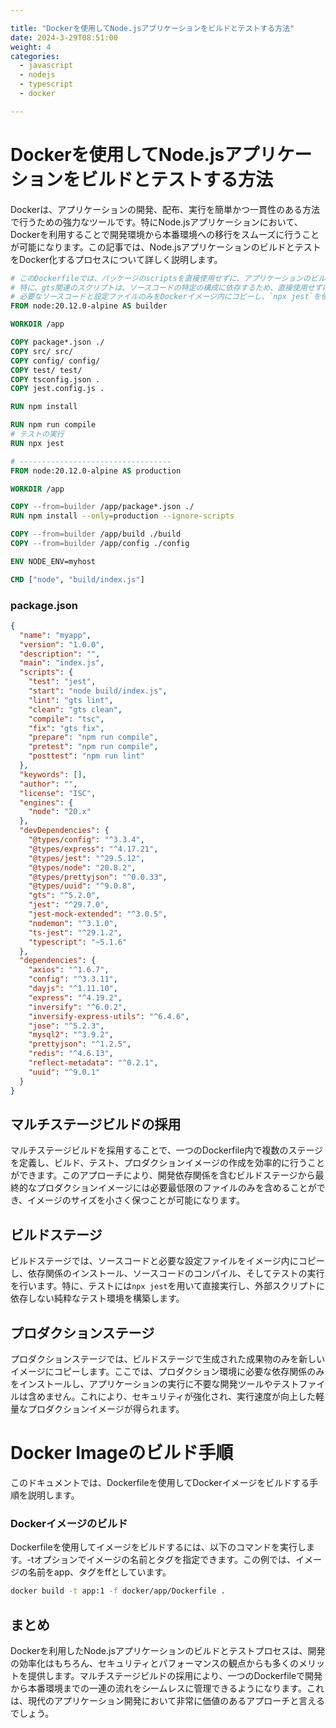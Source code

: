 ```yaml
---

title: "Dockerを使用してNode.jsアプリケーションをビルドとテストする方法"
date: 2024-3-29T08:51:00
weight: 4
categories:
  - javascript
  - nodejs
  - typescript
  - docker

---
```


# Dockerを使用してNode.jsアプリケーションをビルドとテストする方法

Dockerは、アプリケーションの開発、配布、実行を簡単かつ一貫性のある方法で行うための強力なツールです。特にNode.jsアプリケーションにおいて、Dockerを利用することで開発環境から本番環境への移行をスムーズに行うことが可能になります。この記事では、Node.jsアプリケーションのビルドとテストをDocker化するプロセスについて詳しく説明します。

```dockerfile
# このDockerfileでは、パッケージのscriptsを直接使用せずに、アプリケーションのビルドとテストを行います。
# 特に、gts関連のスクリプトは、ソースコードの特定の構成に依存するため、直接使用せずに回避しています。
# 必要なソースコードと設定ファイルのみをDockerイメージ内にコピーし、`npx jest`を使用してテストを直接実行します。
FROM node:20.12.0-alpine AS builder

WORKDIR /app

COPY package*.json ./
COPY src/ src/
COPY config/ config/
COPY test/ test/
COPY tsconfig.json .
COPY jest.config.js .

RUN npm install

RUN npm run compile
# テストの実行
RUN npx jest

# ----------------------------------
FROM node:20.12.0-alpine AS production

WORKDIR /app

COPY --from=builder /app/package*.json ./
RUN npm install --only=production --ignore-scripts

COPY --from=builder /app/build ./build
COPY --from=builder /app/config ./config

ENV NODE_ENV=myhost

CMD ["node", "build/index.js"]

```

### package.json

```json
{
  "name": "myapp",
  "version": "1.0.0",
  "description": "",
  "main": "index.js",
  "scripts": {
    "test": "jest",
    "start": "node build/index.js",
    "lint": "gts lint",
    "clean": "gts clean",
    "compile": "tsc",
    "fix": "gts fix",
    "prepare": "npm run compile",
    "pretest": "npm run compile",
    "posttest": "npm run lint"
  },
  "keywords": [],
  "author": "",
  "license": "ISC",
  "engines": {
    "node": "20.x"
  },
  "devDependencies": {
    "@types/config": "^3.3.4",
    "@types/express": "^4.17.21",
    "@types/jest": "^29.5.12",
    "@types/node": "20.8.2",
    "@types/prettyjson": "^0.0.33",
    "@types/uuid": "^9.0.8",
    "gts": "^5.2.0",
    "jest": "^29.7.0",
    "jest-mock-extended": "^3.0.5",
    "nodemon": "^3.1.0",
    "ts-jest": "^29.1.2",
    "typescript": "~5.1.6"
  },
  "dependencies": {
    "axios": "^1.6.7",
    "config": "^3.3.11",
    "dayjs": "^1.11.10",
    "express": "^4.19.2",
    "inversify": "^6.0.2",
    "inversify-express-utils": "^6.4.6",
    "jose": "^5.2.3",
    "mysql2": "^3.9.2",
    "prettyjson": "^1.2.5",
    "redis": "^4.6.13",
    "reflect-metadata": "^0.2.1",
    "uuid": "^9.0.1"
  }
}

```


## マルチステージビルドの採用

マルチステージビルドを採用することで、一つのDockerfile内で複数のステージを定義し、ビルド、テスト、プロダクションイメージの作成を効率的に行うことができます。このアプローチにより、開発依存関係を含むビルドステージから最終的なプロダクションイメージには必要最低限のファイルのみを含めることができ、イメージのサイズを小さく保つことが可能になります。

## ビルドステージ

ビルドステージでは、ソースコードと必要な設定ファイルをイメージ内にコピーし、依存関係のインストール、ソースコードのコンパイル、そしてテストの実行を行います。特に、テストには`npx jest`を用いて直接実行し、外部スクリプトに依存しない純粋なテスト環境を構築します。

## プロダクションステージ

プロダクションステージでは、ビルドステージで生成された成果物のみを新しいイメージにコピーします。ここでは、プロダクション環境に必要な依存関係のみをインストールし、アプリケーションの実行に不要な開発ツールやテストファイルは含めません。これにより、セキュリティが強化され、実行速度が向上した軽量なプロダクションイメージが得られます。

# Docker Imageのビルド手順

このドキュメントでは、Dockerfileを使用してDockerイメージをビルドする手順を説明します。

### Dockerイメージのビルド

Dockerfileを使用してイメージをビルドするには、以下のコマンドを実行します。-tオプションでイメージの名前とタグを指定できます。この例では、イメージの名前をapp、タグをffとしています。

```bash
docker build -t app:1 -f docker/app/Dockerfile .
```


## まとめ

Dockerを利用したNode.jsアプリケーションのビルドとテストプロセスは、開発の効率化はもちろん、セキュリティとパフォーマンスの観点からも多くのメリットを提供します。マルチステージビルドの採用により、一つのDockerfileで開発から本番環境までの一連の流れをシームレスに管理できるようになります。これは、現代のアプリケーション開発において非常に価値のあるアプローチと言えるでしょう。
